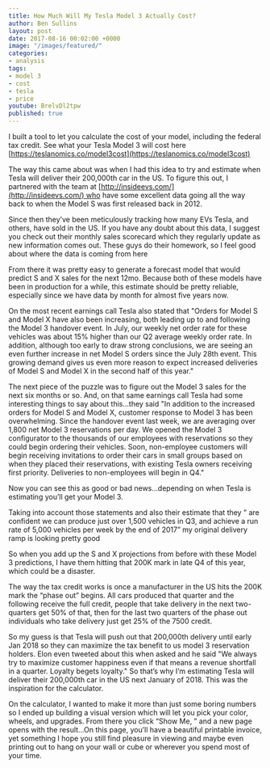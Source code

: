 ```yaml
---
title: How Much Will My Tesla Model 3 Actually Cost?
author: Ben Sullins
layout: post
date: 2017-08-16 00:02:00 +0000
image: "/images/featured/"
categories:
- analysis
tags:
- model 3
- cost
- tesla
- price
youtube: BrelvDl2tpw
published: true
---
```

I built a tool to let you calculate the cost of your model, including the federal tax credit. See what your Tesla Model 3 will cost here [https://teslanomics.co/model3cost](https://teslanomics.co/model3cost)

The way this came about was when I had this idea to try and estimate when Tesla will deliver their 200,000th car in the US. To figure this out, I partnered with the team at [http://insideevs.com/](http://insideevs.com/) who have some excellent data going all the way back to when the Model S was first released back in 2012.

Since then they’ve been meticulously tracking how many EVs Tesla, and others, have sold in the US. If you have any doubt about this data, I suggest you check out their monthly sales scorecard which they regularly update as new information comes out. These guys do their homework, so I feel good about where the data is coming from here

From there it was pretty easy to generate a forecast model that would predict S and X sales for the next 12mo. Because both of these models have been in production for a while, this estimate should be pretty reliable, especially since we have data by month for almost five years now.

On the most recent earnings call Tesla also stated that "Orders for Model S and Model X have also been increasing, both leading up to and following the Model 3 handover event. In July, our weekly net order rate for these vehicles was about 15% higher than our Q2 average weekly order rate. In addition, although too early to draw strong conclusions, we are seeing an even further increase in net Model S orders since the July 28th event. This growing demand gives us even more reason to expect increased deliveries of Model S and Model X in the second half of this year."

The next piece of the puzzle was to figure out the Model 3 sales for the next six months or so. And, on that same earnings call Tesla had some interesting things to say about this…they said "In addition to the increased orders for Model S and Model X, customer response to Model 3 has been overwhelming. Since the handover event last week, we are averaging over 1,800 net Model 3 reservations per day. We opened the Model 3 configurator to the thousands of our employees with reservations so they could begin ordering their vehicles. Soon, non-employee customers will begin receiving invitations to order their cars in small groups based on when they placed their reservations, with existing Tesla owners receiving first priority. Deliveries to non-employees will begin in Q4."

Now you can see this as good or bad news…depending on when Tesla is estimating you’ll get your Model 3.

Taking into account those statements and also their estimate that they " are confident we can produce just over 1,500 vehicles in Q3, and achieve a run rate of 5,000 vehicles per week by the end of 2017” my original delivery ramp is looking pretty good

So when you add up the S and X projections from before with these Model 3 predictions, I have them hitting that 200K mark in late Q4 of this year, which could be a disaster.

The way the tax credit works is once a manufacturer in the US hits the 200K mark the “phase out” begins. All cars produced that quarter and the following receive the full credit, people that take delivery in the next two-quarters get 50% of that, then for the last two quarters of the phase out individuals who take delivery just get 25% of the 7500 credit.

So my guess is that Tesla will push out that 200,000th delivery until early Jan 2018 so they can maximize the tax benefit to us model 3 reservation holders. Elon even tweeted about this when asked and he said "We always try to maximize customer happiness even if that means a revenue shortfall in a quarter. Loyalty begets loyalty."
So that’s why I’m estimating Tesla will deliver their 200,000th car in the US next January of 2018. This was the inspiration for the calculator.

On the calculator, I wanted to make it more than just some boring numbers so I ended up building a visual version which will let you pick your color, wheels, and upgrades. From there you click “Show Me, ” and a new page opens with the result…On this page, you’ll have a beautiful printable invoice, yet something I hope you still find pleasure in viewing and maybe even printing out to hang on your wall or cube or wherever you spend most of your time.
